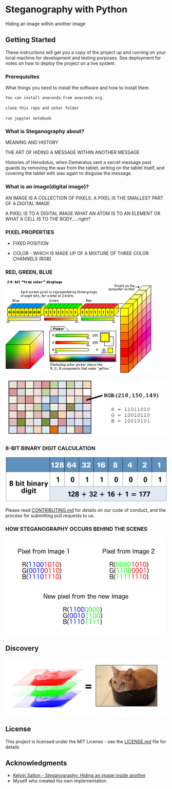 # Steganography with Python

Hiding an image within another image

## Getting Started

These instructions will get you a copy of the project up and running on your local machine for development and testing purposes. See deployment for notes on how to deploy the project on a live system.

### Prerequisites

What things you need to install the software and how to install them

```
You can install anaconda from anaconda.org.

clone this repo and enter folder

run jupyter notebook
```


### What is Steganography about?

 MEANING AND HISTORY
 
 THE ART OF HIDING A MESSAGE WITHIN ANOTHER MESSAGE

 Histories of Herodotus, when Demeratus sent a secret message past guards by removing the wax from the tablet, writing on the tablet itself, and covering the tablet with wax again to disguise the message.


### What is an image(digital image)?

 AN IMAGE IS A COLLECTION OF PIXELS.
 A PIXEL IS THE SMALLEST PART OF A DIGITAL IMAGE

 A PIXEL IS TO A DIGITAL IMAGE WHAT AN ATOM IS TO AN ELEMENT OR WHAT A CELL IS TO THE BODY…..right?


### PIXEL PROPERTIES

* FIXED POSITION

* COLOR - WHICH IS MADE UP OF A MIXTURE OF THREE COLOR CHANNELS (RGB)


### RED, GREEN, BLUE

![RGB(255, 255, 0)][pixelbits]

![alt_text][rgbpixels]


### 8-BIT BINARY DIGIT CALCULATION

![Each color channel 8 bit binary digit][signit]

Please read [CONTRIBUTING.md](https://gist.github.com/PurpleBooth/b24679402957c63ec426) for details on our code of conduct, and the process for submitting pull requests to us.

### HOW STEGANOGRAPHY OCCURS BEHIND THE SCENES

![left is the strongest and the right side is the weakest][imagesibits]


## Discovery

![An image is a stack of the 3 color channels][colorchannels]

## License

This project is licensed under the MIT License - see the [LICENSE.md](LICENSE.md) file for details

## Acknowledgments

* [Kelvin Salton - Steganography: Hiding an image inside another](https://towardsdatascience.com/steganography-hiding-an-image-inside-another-77ca66b2acb1)
* Myself who created his own implementation


[pixelbits]: https://github.com/Sambeth/Steganography-with-python/blob/master/pres_images/PIXELBITS.gif "RGB(255, 255, 0)"
[rgbpixels]: https://github.com/Sambeth/Steganography-with-python/blob/master/pres_images/rgbpixels.png "Nothing"
[signit]: https://github.com/Sambeth/Steganography-with-python/blob/master/pres_images/signit.jpeg "Each color channel 8 bit binary digit"
[imagesibits]: https://github.com/Sambeth/Steganography-with-python/blob/master/pres_images/imagesibits.png "left is the strongest and the right side is the weakest"
[colorchannels]: https://github.com/Sambeth/Steganography-with-python/blob/master/pres_images/colorchannels.jpeg "An image is a stack of the 3 color channels"